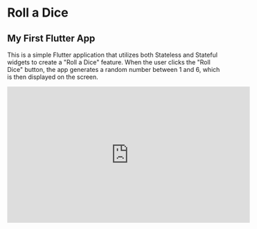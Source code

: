 # Roll a Dice

## My First Flutter App

This is a simple Flutter application that utilizes both Stateless and Stateful widgets to create a "Roll a Dice" feature. When the user clicks the "Roll Dice" button, the app generates a random number between 1 and 6, which is then displayed on the screen.

<iframe width="560" height="315" src="https://www.youtube.com/embed/ySNq3crea8E?si=Iq_yoyqkTPVHgNVx" title="YouTube video player" frameborder="0" allow="accelerometer; autoplay; clipboard-write; encrypted-media; gyroscope; picture-in-picture; web-share" referrerpolicy="strict-origin-when-cross-origin" allowfullscreen></iframe>

